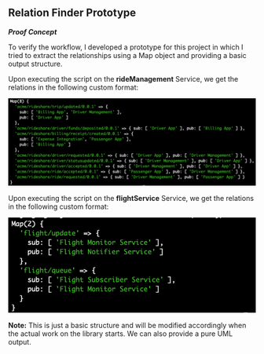 <h2>Relation Finder Prototype</h2>

<strong><i>Proof Concept</i></strong>

To verify the workflow, I developed a prototype for this project in which I tried to extract the relationships using a Map object and providing a basic output structure.

Upon executing the script on the <b>rideManagement</b> Service, we get the relations in the following custom format:

![RelationFinderPrototype](./images/rideManagement.png)

Upon executing the script on the <b>flightService</b> Service, we get the relations in the following custom format:

![flightService](./images/flightService.png)

<b>Note:</b> This is just a basic structure and will be modified accordingly when the actual work on the
library starts. We can also provide a pure UML output.

